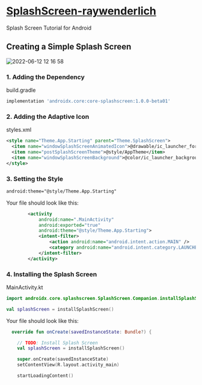 # [SplashScreen-raywenderlich](https://www.raywenderlich.com/32555180-splash-screen-tutorial-for-android)
Splash Screen Tutorial for Android

## Creating a Simple Splash Screen
![2022-06-12 12 16 58](https://user-images.githubusercontent.com/47273077/173212757-c7b73d78-7a5f-40ed-ab85-230c4e0121fd.gif)

### 1. Adding the Dependency
build.gradle
```gradle
implementation 'androidx.core:core-splashscreen:1.0.0-beta01'
```

### 2. Adding the Adaptive Icon
styles.xml
```xml
<style name="Theme.App.Starting" parent="Theme.SplashScreen">
  <item name="windowSplashScreenAnimatedIcon">@drawable/ic_launcher_foreground</item>
  <item name="postSplashScreenTheme">@style/AppTheme</item>
  <item name="windowSplashScreenBackground">@color/ic_launcher_background</item>
</style>

```

### 3. Setting the Style
```xml
android:theme="@style/Theme.App.Starting"
```

Your file should look like this:
```xml
        <activity
            android:name=".MainActivity"
            android:exported="true"
            android:theme="@style/Theme.App.Starting">
            <intent-filter>
                <action android:name="android.intent.action.MAIN" />
                <category android:name="android.intent.category.LAUNCHER" />
            </intent-filter>
        </activity>
```

### 4. Installing the Splash Screen
MainActivity.kt
```kt
import androidx.core.splashscreen.SplashScreen.Companion.installSplashScreen

val splashScreen = installSplashScreen()
```

Your file should look like this:
```kt
  override fun onCreate(savedInstanceState: Bundle?) {

    // TODO: Install Splash Screen
    val splashScreen = installSplashScreen()

    super.onCreate(savedInstanceState)
    setContentView(R.layout.activity_main)

    startLoadingContent()
```

